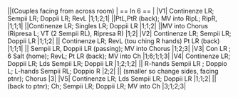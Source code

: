 ||(Couples facing from across room) | == In 6 == |
|V1| Continenze LR; Sempii LR; Doppii LR; RevL |1;1;2;1|
||PtL,PtR (back); MV into RipL; RipR, |1;1;1|
||Continenze LR; Singles LR; Doppii LR |1;1;2|
||MV into Chorus (Ripresa L; VT (2 Sempii RL), Ripresa R) |1;2|
|V2| Continenze LR; Sempii LR; Doppii LR |1;1;2|
|| Continenze LR; RevL (tou ching R hands) Pt LR (back) |1;1;1|
|| Sempii LR, Doppii LR (passing); MV into Chorus |1;2;3|
|V3| Con LR ; 6 Salt (home); RevL; Pt LR (back); MV into Ch |1;6;1;1;3|
|V4| Continenze LR; Doppii LR; Lds Sempii LR; Doppii LR |1;2;1;2|
|| R-hands Sempii LR ; Doppio L; L-hands Sempii RL; Doppio R |2;2|
|| (smaller so change sides, facing ptnr); Chorus |3|
|V5| Continenze LR; Lds Sempii LR; Doppii LR |1;1;2|
||(back to ptnr); Ch; Sempii LR; Doppii LR; MV into Ch |3;1;2;3|
